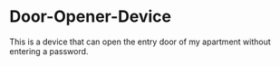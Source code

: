 # Door-Opener-Device
This is a device that can open the entry door of my apartment without entering a password. 
